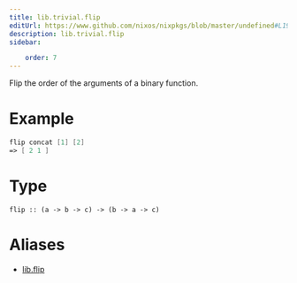```yaml
---
title: lib.trivial.flip
editUrl: https://www.github.com/nixos/nixpkgs/blob/master/undefined#L198C10
description: lib.trivial.flip
sidebar:

    order: 7
---
```


Flip the order of the arguments of a binary function.

# Example

```nix
flip concat [1] [2]
=> [ 2 1 ]
```

# Type

```
flip :: (a -> b -> c) -> (b -> a -> c)
```


# Aliases

- [lib.flip](/nix-doc-comments/reference/lib/lib-flip)


